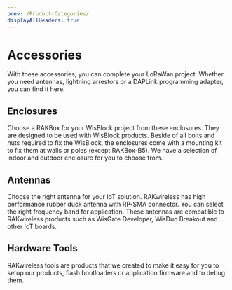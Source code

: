 ```yaml
---
prev: /Product-Categories/
displayAllHeaders: true
---
```


# Accessories

<rk-head img="/assets/rakwireless/product-categories/accessory.png" center>

With these accessories, you can complete your LoRaWan project. Whether you need antennas, lightning arrestors or a DAPLink programming adapter, you can find it here.

</rk-head>

## Enclosures

<rk-head img="/assets/rakwireless/product-categories/accessory-enclosures.png">

Choose a RAKBox for your WisBlock project from these enclosures. They are designed to be used with WisBlock products. Beside of all bolts and nuts required to fix the WisBlock, the enclosures come with a mounting kit to fix them at walls or poles (except RAKBox-B5). We have a selection of indoor and outdoor enclosure for you to choose from.

</rk-head>

<rk-products :tags="['accessories', 'enclosures']" />

## Antennas

<rk-head img="/assets/rakwireless/product-categories/accessory-antennas.png">

Choose the right antenna for your IoT solution. RAKwireless has high performance rubber duck antenna with RP-SMA connector. You can select the right frequency band for application. These antennas are compatible to RAKwireless products such as WisGate Developer, WisDuo Breakout and other IoT boards.

</rk-head>

<rk-products :tags="['accessories', 'antennas']" />

## Hardware Tools

<rk-head img="/assets/rakwireless/product-categories/hardware-tools.png">

RAKwireless tools are products that we created to make it easy for you to setup our products, flash bootloaders or application firmware and to debug them.

</rk-head>

<rk-products :tags="['accessories', 'hardware-tools']" />


